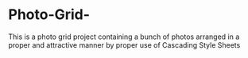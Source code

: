 # Photo-Grid-
This is a photo grid project containing a bunch of photos arranged in a proper and attractive manner by proper use of Cascading Style Sheets
